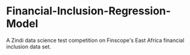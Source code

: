 # Financial-Inclusion-Regression-Model
A Zindi data science test competition on Finscope's East Africa financial inclusion data set.
